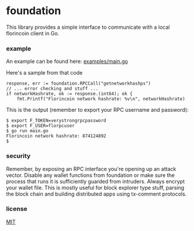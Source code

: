 # foundation

This library provides a simple interface to communicate with a local florincoin client in Go.

### example

An example can be found here: [examples/main.go]

Here's a sample from that code

```
response, err := foundation.RPCCall("getnetworkhashps")
// ... error checking and stuff ...
if networkHashrate, ok := response.(int64); ok {
    fmt.Printf("Florincoin network hashrate: %v\n", networkHashrate)
```

This is the output (remember to export your RPC username and password):

```
$ export F_TOKEN=verystrongrpcpassword
$ export F_USER=florpcuser
$ go run main.go
Florincoin network hashrate: 874124892
$
```
### security

Remember, by exposing an RPC interface you're opening up an attack vector. Disable any wallet functions from foundation or make sure the process that runs it is sufficiently guarded from intruders. Always encrypt your wallet file. This is mostly useful for block explorer type stuff, parsing the block chain and building distributed apps using tx-comment protocols.

### license

[MIT]

[examples/main.go]:examples/main.go
[MIT]:LICENSE.md
